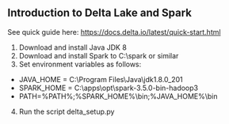 
## Introduction to Delta Lake and Spark ##

See quick guide here: https://docs.delta.io/latest/quick-start.html

1) Download and install Java JDK 8 
2) Download and install Spark to C:\spark or similar 
3) Set environment variables as follows:

- JAVA_HOME = C:\Program Files\Java\jdk1.8.0_201
- SPARK_HOME  = C:\apps\opt\spark-3.5.0-bin-hadoop3
- PATH=%PATH%;%SPARK_HOME%\bin;%JAVA_HOME%\bin

4) Run the script delta_setup.py
